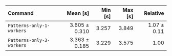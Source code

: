 | Command | Mean [s] | Min [s] | Max [s] | Relative |
|:---|---:|---:|---:|---:|
| `Patterns-only-1-workers` | 3.605 ± 0.310 | 3.257 | 3.849 | 1.07 ± 0.11 |
| `Patterns-only-3-workers` | 3.363 ± 0.185 | 3.229 | 3.575 | 1.00 |
